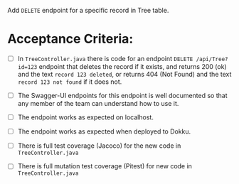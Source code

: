  Add `DELETE` endpoint for a specific record in Tree table.

# Acceptance Criteria:

- [ ] In `TreeController.java` there is code for an 
      endpoint `DELETE /api/Tree?id=123` endpoint 
      that deletes the record if it exists, and returns 200 (ok) and 
      the text `record 123 deleted`, or returns 404 (Not Found) and
      the text `record 123 not found` if it does not.
- [ ] The Swagger-UI endpoints for this endpoint is well documented
      so that any member of the team can understand how to use it.
- [ ] The endpoint works as expected on localhost.
- [ ] The endpoint works as expected when deployed to Dokku.
- [ ] There is full test coverage (Jacoco) for the new code in 
      `TreeController.java`
- [ ] There is full mutation test coverage (Pitest) for new code in
      `TreeController.java`



